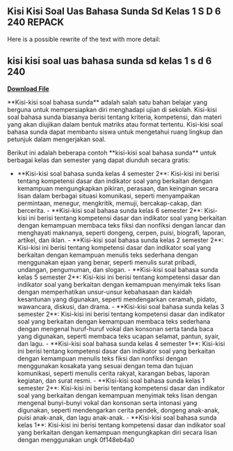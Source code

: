 ## Kisi Kisi Soal Uas Bahasa Sunda Sd Kelas 1 S D 6 240 REPACK

  
Here is a possible rewrite of the text with more detail:
 
## kisi kisi soal uas bahasa sunda sd kelas 1 s d 6 240


[**Download File**](https://www.google.com/url?q=https%3A%2F%2Fbytlly.com%2F2tKCRV&sa=D&sntz=1&usg=AOvVaw3p47D8sQjbZ-TNjviazp5M)

  
\*\*Kisi-kisi soal bahasa sunda\*\* adalah salah satu bahan belajar yang berguna untuk mempersiapkan diri menghadapi ujian di sekolah. Kisi-kisi soal bahasa sunda biasanya berisi tentang kriteria, kompetensi, dan materi yang akan diujikan dalam bentuk matriks atau format tertentu. Kisi-kisi soal bahasa sunda dapat membantu siswa untuk mengetahui ruang lingkup dan petunjuk dalam mengerjakan soal.
  
Berikut ini adalah beberapa contoh \*\*kisi-kisi soal bahasa sunda\*\* untuk berbagai kelas dan semester yang dapat diunduh secara gratis:
  - \*\*Kisi-kisi soal bahasa sunda kelas 4 semester 2\*\*: Kisi-kisi ini berisi tentang kompetensi dasar dan indikator soal yang berkaitan dengan kemampuan mengungkapkan pikiran, perasaan, dan keinginan secara lisan dalam berbagai situasi komunikasi, seperti menyampaikan permintaan, menegur, mengkritik, memuji, bercakap-cakap, dan bercerita. - \*\*Kisi-kisi soal bahasa sunda kelas 6 semester 2\*\*: Kisi-kisi ini berisi tentang kompetensi dasar dan indikator soal yang berkaitan dengan kemampuan membaca teks fiksi dan nonfiksi dengan lancar dan menghayati maknanya, seperti dongeng, cerpen, puisi, biografi, laporan, artikel, dan iklan. - \*\*Kisi-kisi soal bahasa sunda kelas 2 semester 2\*\*: Kisi-kisi ini berisi tentang kompetensi dasar dan indikator soal yang berkaitan dengan kemampuan menulis teks sederhana dengan menggunakan ejaan yang benar, seperti menulis surat pribadi, undangan, pengumuman, dan slogan. - \*\*Kisi-kisi soal bahasa sunda kelas 5 semester 2\*\*: Kisi-kisi ini berisi tentang kompetensi dasar dan indikator soal yang berkaitan dengan kemampuan menyimak teks lisan dengan memperhatikan unsur-unsur kebahasaan dan kaidah kesantunan yang digunakan, seperti mendengarkan ceramah, pidato, wawancara, diskusi, dan drama. - \*\*Kisi-kisi soal bahasa sunda kelas 3 semester 2\*\*: Kisi-kisi ini berisi tentang kompetensi dasar dan indikator soal yang berkaitan dengan kemampuan membaca teks sederhana dengan mengenal huruf-huruf vokal dan konsonan serta tanda baca yang digunakan, seperti membaca teks ucapan selamat, pantun, syair, dan lagu. - \*\*Kisi-kisi soal bahasa sunda kelas 4 semester 1\*\*: Kisi-kisi ini berisi tentang kompetensi dasar dan indikator soal yang berkaitan dengan kemampuan menulis teks fiksi dan nonfiksi dengan menggunakan kosakata yang sesuai dengan tema dan tujuan komunikasi, seperti menulis cerita rakyat, karangan bebas, laporan kegiatan, dan surat resmi. - \*\*Kisi-kisi soal bahasa sunda kelas 1 semester 2\*\*: Kisi-kisi ini berisi tentang kompetensi dasar dan indikator soal yang berkaitan dengan kemampuan menyimak teks lisan dengan mengenal bunyi-bunyi vokal dan konsonan serta intonasi yang digunakan, seperti mendengarkan cerita pendek, dongeng anak-anak, puisi anak-anak, dan lagu anak-anak. - \*\*Kisi-kisi soal bahasa sunda kelas 1\*\*: Kisi-kisi ini berisi tentang kompetensi dasar dan indikator soal yang berkaitan dengan kemampuan mengungkapkan diri secara lisan dengan menggunakan ungk 0f148eb4a0
